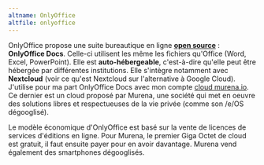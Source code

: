 ```yaml
---
altname: OnlyOffice
altfile: onlyoffice
---
```


OnlyOffice propose une suite bureautique en ligne [**open source**](https://github.com/ONLYOFFICE) : **OnlyOffice Docs**. Celle-ci utilisent les même les fichiers qu'Office (Word, Excel, PowerPoint). Elle est **auto-hébergeable**, c'est-à-dire qu'elle peut être hébergée par différentes institutions. Elle s'intègre notamment avec **Nextcloud** (voir ce qu'est Nextcloud sur l'alternative à Google Cloud). J'utilise pour ma part OnlyOffice Docs avec mon compte [cloud murena.io](https://murena.io/). Ce dernier est un cloud proposé par Murena, une société qui met en oeuvre des solutions libres et respectueuses de la vie privée (comme son /e/OS dégooglisé).

Le modèle économique d'OnlyOffice est basé sur la vente de licences de services d'éditions en ligne. Pour Murena, le premier Giga Octet de cloud est gratuit, il faut ensuite payer pour en avoir davantage. Murena vend également des smartphones dégooglisés.
